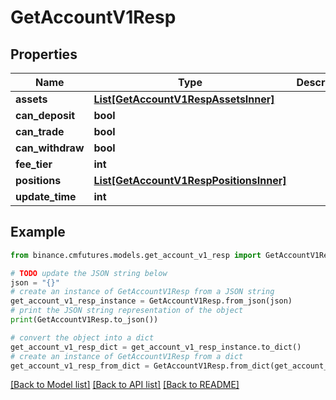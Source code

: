 # GetAccountV1Resp


## Properties

Name | Type | Description | Notes
------------ | ------------- | ------------- | -------------
**assets** | [**List[GetAccountV1RespAssetsInner]**](GetAccountV1RespAssetsInner.md) |  | [optional] 
**can_deposit** | **bool** |  | [optional] 
**can_trade** | **bool** |  | [optional] 
**can_withdraw** | **bool** |  | [optional] 
**fee_tier** | **int** |  | [optional] 
**positions** | [**List[GetAccountV1RespPositionsInner]**](GetAccountV1RespPositionsInner.md) |  | [optional] 
**update_time** | **int** |  | [optional] 

## Example

```python
from binance.cmfutures.models.get_account_v1_resp import GetAccountV1Resp

# TODO update the JSON string below
json = "{}"
# create an instance of GetAccountV1Resp from a JSON string
get_account_v1_resp_instance = GetAccountV1Resp.from_json(json)
# print the JSON string representation of the object
print(GetAccountV1Resp.to_json())

# convert the object into a dict
get_account_v1_resp_dict = get_account_v1_resp_instance.to_dict()
# create an instance of GetAccountV1Resp from a dict
get_account_v1_resp_from_dict = GetAccountV1Resp.from_dict(get_account_v1_resp_dict)
```
[[Back to Model list]](../README.md#documentation-for-models) [[Back to API list]](../README.md#documentation-for-api-endpoints) [[Back to README]](../README.md)


